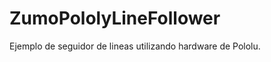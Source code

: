 ZumoPololyLineFollower
======================

Ejemplo de seguidor de lineas utilizando hardware de Pololu.
